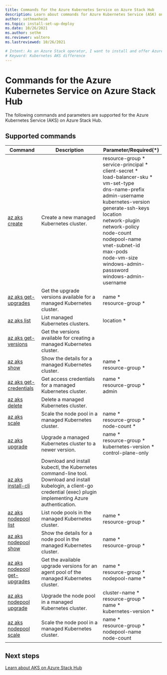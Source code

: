 ```yaml
---
title: Commands for the Azure Kubernetes Service on Azure Stack Hub
description: Learn about commands for Azure Kubernetes Service (ASK) on Azure Stack Hub.
author: sethmanheim
ms.topic: install-set-up-deploy
ms.date: 10/26/2021
ms.author: sethm
ms.reviewer: waltero
ms.lastreviewed: 10/26/2021

# Intent: As an Azure Stack operator, I want to install and offer Azure Kubernetes Service on Azure Stack Hub so my supported user can offer containerized solutions.
# Keyword: Kubernetes AKS difference
---
```


# Commands for the Azure Kubernetes Service on Azure Stack Hub

The following commands and parameters are supported for the Azure Kubernetes Service (AKS) on Azure Stack Hub.

## Supported commands

| Command | Description | Parameter/Required(*) |
|---|---|---|
| [az aks create](/cli/azure/aks#az-aks-create) | Create a new managed Kubernetes cluster. | resource-group *<br>service-principal *<br>client-secret *<br>load-balancer-sku *<br>vm-set-type<br>dns-name-prefix<br>admin-username<br>kubernetes-version<br>generate-ssh-keys<br>location<br>network-plugin<br>network-policy<br>node-count<br>nodepool-name<br>vnet-subnet-id<br>max-pods<br>node-vm-size<br>windows-admin-passsword<br>windows-admin-username |
| [az aks get-upgrades](/cli/azure/aks#az-aks-get-upgrades) | Get the upgrade versions available for a managed Kubernetes cluster. | name *<br>resource-group * |
| [az aks list](/cli/azure/aks#az-aks-list) | List managed Kubernetes clusters. | location * |
| [az aks get-versions](/cli/azure/aks#az-aks-get-versions) | Get the versions available for creating a managed Kubernetes cluster.  |  |
| [az aks show](/cli/azure/aks#az-aks-show) | Show the details for a managed Kubernetes cluster. | name *<br>resource-group * |
| [az aks get-credentials](/cli/azure/aks#az-aks-get-credentials) | Get access credentials for a managed Kubernetes cluster.  | name *<br>resource-group *<br>admin |
| [az aks delete](/cli/azure/aks#az-aks-delete) | Delete a managed Kubernetes cluster. |  |
| [az aks scale](/cli/azure/aks#az-aks-scale) | Scale the node pool in a managed Kubernetes cluster. | name *<br>resource-group *<br>node-count * |
| [az aks upgrade](/cli/azure/aks#az-aks-upgrade) | Upgrade a managed Kubernetes cluster to a newer version.  | name *<br>resource-group *<br>kubernetes-version *<br>control-plane-only |
| [az aks install-cli](/cli/azure/aks#az-aks-install-cli) | Download and install kubectl, the Kubernetes command-line tool. Download and install kubelogin, a client-go credential (exec) plugin implementing Azure authentication. |  |
| [az aks nodepool list](/cli/azure/aks/nodepool#az-aks-nodepool-list) | List node pools in the managed Kubernetes cluster. | name *<br>resource-group * |
| [az aks nodepool show](/cli/azure/aks/nodepool#az-aks-nodepool-show) | Show the details for a node pool in the managed Kubernetes cluster.  | name *<br>resource-group * |
| [az aks nodepool get-upgrades](/cli/azure/aks/nodepool#az-aks-nodepool-get-upgrades) | Get the available upgrade versions for an agent pool of the managed Kubernetes cluster.  | name *<br>resource-group *<br>nodepool-name * |
| [az aks nodepool upgrade](/cli/azure/aks/nodepool#az-aks-nodepool-upgrade) | Upgrade the node pool in a managed Kubernetes cluster. | cluster-name *<br>resource-group *<br>name *<br>kubernetes-version * |
| [az aks nodepool scale](/cli/azure/aks/nodepool#az-aks-nodepool-scale) | Scale the node pool in a managed Kubernetes cluster.  | name *<br>resource-group *<br>nodepool-name<br>node-count |

## Next steps

[Learn about AKS on Azure Stack Hub](aks-overview.md)
